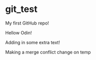 # git_test
My first GitHub repo!

Hellow Odin!

Adding in some extra text!

Making a merge conflict change on temp
